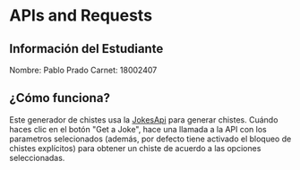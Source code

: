 # APIs and Requests
## Información del Estudiante
Nombre: Pablo Prado
Carnet: 18002407
## ¿Cómo funciona?
Este generador de chistes usa la [JokesApi](https://v2.jokeapi.dev/) para generar chistes. Cuándo haces clic en el botón "Get a Joke", hace una llamada a la API con los parametros selecionados (además, por defecto tiene activado el bloqueo de chistes explícitos) para obtener un chiste de acuerdo a las opciones seleccionadas.